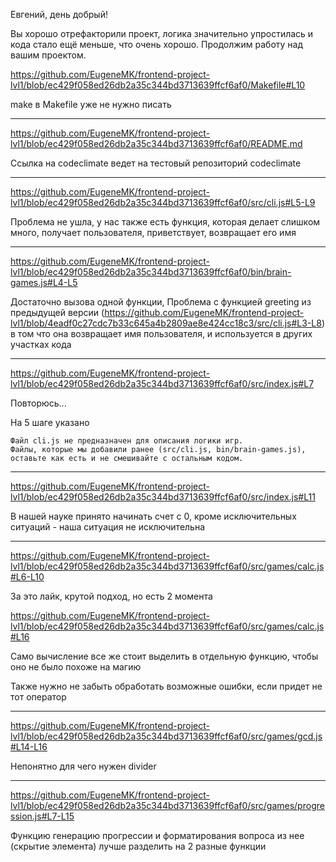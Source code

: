 Евгений, день добрый!

Вы хорошо отрефакторили проект, логика значительно упростилась и кода стало ещё меньше, что очень хорошо. Продолжим работу над вашим проектом.

https://github.com/EugeneMK/frontend-project-lvl1/blob/ec429f058ed26db2a35c344bd3713639ffcf6af0/Makefile#L10

make в Makefile уже не нужно писать


---

https://github.com/EugeneMK/frontend-project-lvl1/blob/ec429f058ed26db2a35c344bd3713639ffcf6af0/README.md

Ссылка на codeclimate ведет на тестовый репозиторий codeclimate

---

https://github.com/EugeneMK/frontend-project-lvl1/blob/ec429f058ed26db2a35c344bd3713639ffcf6af0/src/cli.js#L5-L9

Проблема не ушла, у нас также есть функция, которая делает слишком много, получает пользователя, приветствует, возвращает его имя

---

https://github.com/EugeneMK/frontend-project-lvl1/blob/ec429f058ed26db2a35c344bd3713639ffcf6af0/bin/brain-games.js#L4-L5

Достаточно вызова одной функции, Проблема с функцией greeting из предыдущей версии (https://github.com/EugeneMK/frontend-project-lvl1/blob/4eadf0c27cdc7b33c645a4b2809ae8e424cc18c3/src/cli.js#L3-L8) в том что она возвращает имя пользователя, и используется в других участках кода

---

https://github.com/EugeneMK/frontend-project-lvl1/blob/ec429f058ed26db2a35c344bd3713639ffcf6af0/src/index.js#L7

Повторюсь...

На 5 шаге указано 

```
Файл cli.js не предназначен для описания логики игр.
Файлы, которые мы добавили ранее (src/cli.js, bin/brain-games.js), оставьте как есть и не смешивайте с остальным кодом.
```

---

https://github.com/EugeneMK/frontend-project-lvl1/blob/ec429f058ed26db2a35c344bd3713639ffcf6af0/src/index.js#L11

В нашей науке принято начинать счет с 0, кроме исключительных ситуаций - наша ситуация не исключительна

---

https://github.com/EugeneMK/frontend-project-lvl1/blob/ec429f058ed26db2a35c344bd3713639ffcf6af0/src/games/calc.js#L6-L10

За это лайк, крутой подход, но есть 2 момента

https://github.com/EugeneMK/frontend-project-lvl1/blob/ec429f058ed26db2a35c344bd3713639ffcf6af0/src/games/calc.js#L16

Само вычисление все же стоит выделить в отдельную функцию, чтобы оно не было похоже на магию

Также нужно не забыть обработать возможные ошибки, если придет не тот оператор

---

https://github.com/EugeneMK/frontend-project-lvl1/blob/ec429f058ed26db2a35c344bd3713639ffcf6af0/src/games/gcd.js#L14-L16

Непонятно для чего нужен divider

---

https://github.com/EugeneMK/frontend-project-lvl1/blob/ec429f058ed26db2a35c344bd3713639ffcf6af0/src/games/progression.js#L7-L15

Функцию генерацию прогрессии и форматирования вопроса из нее (скрытие элемента) лучше разделить на 2 разные функции